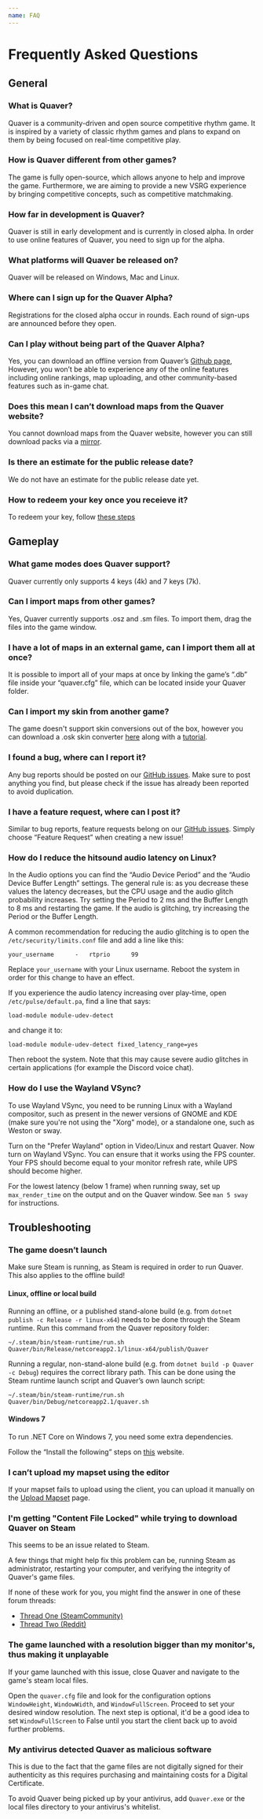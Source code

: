 ```yaml
---
name: FAQ
---
```


# Frequently Asked Questions

## General

### What is Quaver?

Quaver is a community-driven and open source competitive rhythm game. It is inspired by a variety of classic rhythm games and plans to expand on them by being focused on real-time competitive play.

### How is Quaver different from other games?

The game is fully open-source, which allows anyone to help and improve the game. Furthermore, we are aiming to provide a new VSRG experience by bringing competitive concepts, such as competitive matchmaking.

### How far in development is Quaver?

Quaver is still in early development and is currently in closed alpha. In order to use online features of Quaver, you need to sign up for the alpha.

### What platforms will Quaver be released on?

Quaver will be released on Windows, Mac and Linux.

### Where can I sign up for the Quaver Alpha?

Registrations for the closed alpha occur in rounds. Each round of sign-ups are announced before they open.

### Can I play without being part of the Quaver Alpha?

Yes, you can download an offline version from Quaver’s [Github page](https://github.com/Quaver/Quaver/releases), However, you won’t be able to experience any of the online features including online rankings, map uploading, and other community-based features such as in-game chat.

### Does this mean I can’t download maps from the Quaver website?

You cannot download maps from the Quaver website, however you can still download packs via a [mirror](https://rhythmgamers.net/pack/).

### Is there an estimate for the public release date?

We do not have an estimate for the public release date yet.

### How to redeem your key once you receieve it?

To redeem your key, follow [these steps](https://support.steampowered.com/kb_article.php?ref=5414-TFBN-1352)

## Gameplay

### What game modes does Quaver support?

Quaver currently only supports 4 keys (4k) and 7 keys (7k).

### Can I import maps from other games?

Yes, Quaver currently supports .osz and .sm files. To import them, drag the files into the game window.

### I have a lot of maps in an external game, can I import them all at once?

It is possible to import all of your maps at once by linking the game’s “.db” file inside your “quaver.cfg” file, which can be located inside your Quaver folder.

### Can I import my skin from another game?

The game doesn't support skin conversions out of the box, however you can download a .osk skin converter [here](https://rhythmgamers.net/QBC/) along with a [tutorial](https://www.youtube.com/watch?v=pWeLbx48NVI).

### I found a bug, where can I report it?

Any bug reports should be posted on our [GitHub issues](https://github.com/Quaver/Quaver/issues). Make sure to post anything you find, but please check if the issue has already been reported to avoid duplication.

### I have a feature request, where can I post it?

Similar to bug reports, feature requests belong on our [GitHub issues](https://github.com/Quaver/Quaver/issues). Simply choose “Feature Request” when creating a new issue!

### How do I reduce the hitsound audio latency on Linux?

In the Audio options you can find the “Audio Device Period” and the “Audio Device Buffer Length” settings. The general rule is: as you decrease these values the latency decreases, but the CPU usage and the audio glitch probability increases. Try setting the Period to 2 ms and the Buffer Length to 8 ms and restarting the game. If the audio is glitching, try increasing the Period or the Buffer Length.

A common recommendation for reducing the audio glitching is to open the `/etc/security/limits.conf` file and add a line like this:
```
your_username      -   rtprio      99
```
Replace `your_username` with your Linux username. Reboot the system in order for this change to have an effect.

If you experience the audio latency increasing over play-time, open `/etc/pulse/default.pa`, find a line that says:
```
load-module module-udev-detect
```
and change it to:
```
load-module module-udev-detect fixed_latency_range=yes
```
Then reboot the system. Note that this may cause severe audio glitches in certain applications (for example the Discord voice chat).

### How do I use the Wayland VSync?

To use Wayland VSync, you need to be running Linux with a Wayland compositor, such as present in the newer versions of GNOME and KDE (make sure you're not using the "Xorg" mode), or a standalone one, such as Weston or sway.

Turn on the "Prefer Wayland" option in Video/Linux and restart Quaver. Now turn on Wayland VSync. You can ensure that it works using the FPS counter. Your FPS should become equal to your monitor refresh rate, while UPS should become higher.

For the lowest latency (below 1 frame) when running sway, set up `max_render_time` on the output and on the Quaver window. See `man 5 sway` for instructions.

## Troubleshooting

### The game doesn’t launch

Make sure Steam is running, as Steam is required in order to run Quaver. This also applies to the offline build!

#### Linux, offline or local build

Running an offline, or a published stand-alone build (e.g. from `dotnet publish -c Release -r linux-x64`) needs to be done through the Steam runtime. Run this command from the Quaver repository folder:
```shell
~/.steam/bin/steam-runtime/run.sh Quaver/bin/Release/netcoreapp2.1/linux-x64/publish/Quaver
```

Running a regular, non-stand-alone build (e.g. from `dotnet build -p Quaver -c Debug`) requires the correct library path. This can be done using the Steam runtime launch script and Quaver’s own launch script:
```shell
~/.steam/bin/steam-runtime/run.sh Quaver/bin/Debug/netcoreapp2.1/quaver.sh
```

#### Windows 7

To run .NET Core on Windows 7, you need some extra dependencies.

Follow the “Install the following” steps on [this](https://docs.microsoft.com/en-us/dotnet/core/install/dependencies?tabs=netcore21&pivots=os-windows) website.

### I can’t upload my mapset using the editor

If your mapset fails to upload using the client, you can upload it manually on the [Upload Mapset](https://quavergame.com/upload/mapset/) page.

### I'm getting "Content File Locked" while trying to download Quaver on Steam

This seems to be an issue related to Steam.

A few things that might help fix this problem can be, running Steam as administrator, restarting your computer, and verifying the integrity of Quaver's game files.

If none of these work for you, you might find the answer in one of these forum threads:
- [Thread One (SteamCommunity)](https://steamcommunity.com/app/346110/discussions/0/333656722964822410/)
- [Thread Two (Reddit)](https://www.reddit.com/r/Steam/comments/5cnjzf/content_file_locked/)

### The game launched with a resolution bigger than my monitor's, thus making it unplayable

If your game launched with this issue, close Quaver and navigate to the game's steam local files.

Open the `quaver.cfg` file and look for the configuration options `WindowHeight`, `WindowWidth`, and `WindowFullScreen`. Proceed to set your desired window resolution. The next step is optional, it'd be a good idea to set `WindowFullScreen` to False until you start the client back up to avoid further problems.

### My antivirus detected Quaver as malicious software

This is due to the fact that the game files are not digitally signed for their authenticity as this requires purchasing and maintaining costs for a Digital Certificate.

To avoid Quaver being picked up by your antivirus, add `Quaver.exe` or the local files directory to your antivirus's whitelist.
